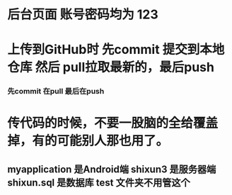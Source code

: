 # 后台页面 账号密码均为 123
# 上传到GitHub时 先commit 提交到本地仓库 然后 pull拉取最新的，最后push
### 先commit 在pull 最后在push
# 传代码的时候，不要一股脑的全给覆盖掉，有的可能别人那也用了。
## myapplication  是Android端   shixun3   是服务器端   shixun.sql 是数据库     test 文件夹不用管这个










